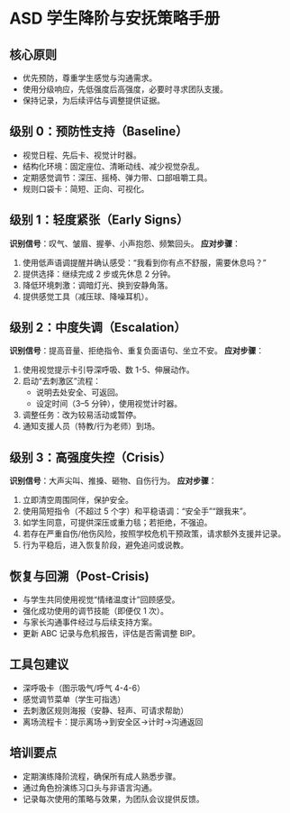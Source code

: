 # ASD 学生降阶与安抚策略手册

## 核心原则
- 优先预防，尊重学生感觉与沟通需求。
- 使用分级响应，先低强度后高强度，必要时寻求团队支援。
- 保持记录，为后续评估与调整提供证据。

## 级别 0：预防性支持（Baseline）
- 视觉日程、先后卡、视觉计时器。
- 结构化环境：固定座位、清晰动线、减少视觉杂乱。
- 定期感觉调节：深压、摇椅、弹力带、口部咀嚼工具。
- 规则口袋卡：简短、正向、可视化。

## 级别 1：轻度紧张（Early Signs）
**识别信号**：叹气、皱眉、握拳、小声抱怨、频繁回头。
**应对步骤**：
1. 使用低声语调提醒并确认感受：“我看到你有点不舒服，需要休息吗？”
2. 提供选择：继续完成 2 步或先休息 2 分钟。
3. 降低环境刺激：调暗灯光、换到安静角落。
4. 提供感觉工具（减压球、降噪耳机）。

## 级别 2：中度失调（Escalation）
**识别信号**：提高音量、拒绝指令、重复负面语句、坐立不安。
**应对步骤**：
1. 使用视觉提示卡引导深呼吸、数 1-5、伸展动作。
2. 启动“去刺激区”流程：
   - 说明去处安全、可返回。
   - 设定时间（3–5 分钟），使用视觉计时器。
3. 调整任务：改为较易活动或暂停。
4. 通知支援人员（特教/行为老师）到场。

## 级别 3：高强度失控（Crisis）
**识别信号**：大声尖叫、推搡、砸物、自伤行为。
**应对步骤**：
1. 立即清空周围同伴，保护安全。
2. 使用简短指令（不超过 5 个字）和平稳语调：“安全手”“跟我来”。
3. 如学生同意，可提供深压或重力毯；若拒绝，不强迫。
4. 若存在严重自伤/他伤风险，按照学校危机干预政策，请求额外支援并记录。
5. 行为平稳后，进入恢复阶段，避免追问或说教。

## 恢复与回溯（Post-Crisis)
- 与学生共同使用视觉“情绪温度计”回顾感受。
- 强化成功使用的调节技能（即便仅 1 次）。
- 与家长沟通事件经过与后续支持方案。
- 更新 ABC 记录与危机报告，评估是否需调整 BIP。

## 工具包建议
- 深呼吸卡（图示吸气/呼气 4-4-6）
- 感觉调节菜单（学生可指选）
- 去刺激区规则海报（安静、轻声、可请求帮助）
- 离场流程卡：提示离场→到安全区→计时→沟通返回

## 培训要点
- 定期演练降阶流程，确保所有成人熟悉步骤。
- 通过角色扮演练习口头与非语言沟通。
- 记录每次使用的策略与效果，为团队会议提供反馈。
